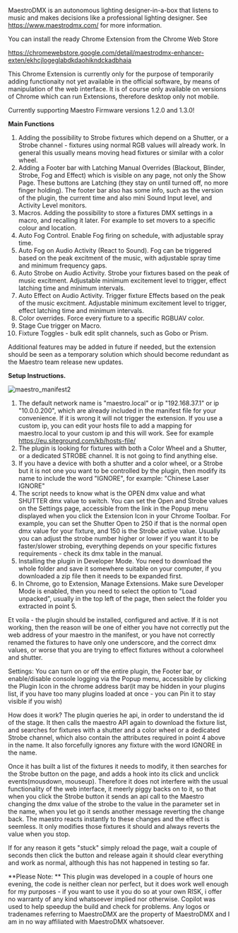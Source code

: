 MaestroDMX is an autonomous lighting designer-in-a-box that listens to music and makes decisions like a professional lighting designer.
See https://www.maestrodmx.com/ for more information.

You can install the ready Chrome Extension from the Chrome Web Store

https://chromewebstore.google.com/detail/maestrodmx-enhancer-exten/ekhcjlogeglabdkdaohikndckadbhaia

This Chrome Extension is currently only for the purpose of temporarily adding functionaity not yet available in the official software, by means of manipulation of the web interface. It is of course only available on versions of Chrome which can run Extensions, therefore desktop only not mobile.

Currently supporting Maestro Firmware versions 1.2.0 and 1.3.0!

**Main Functions**

1. Adding the possibility to Strobe fixtures which depend on a Shutter, or a Strobe channel - fixtures using normal RGB values will already work. In general this usually means moving head fixtures or similar with a color wheel.
2. Adding a Footer bar with Latching Manual Overrides (Blackout, Blinder, Strobe, Fog and Effect) which is visible on any page, not only the Show Page. These buttons are Latching (they stay on until turned off, no more finger holding). The footer bar also has some info, such as the version of the plugin, the current time and also mini Sound Input level, and Activity Level monitors.
3. Macros. Adding the possibility to store a fixtures DMX settings in a macro, and recalling it later. For example to set movers to a specific colour and location.
4. Auto Fog Control. Enable Fog firing on schedule, with adjustable spray time.
5. Auto Fog on Audio Activity (React to Sound). Fog can be triggered based on the peak excitment of the music, with adjustable spray time and minimum frequency gaps.
6. Auto Strobe on Audio Activity. Strobe your fixtures based on the peak of music excitment. Adjustable minimum excitement level to trigger, effect latching time and minimum intervals.
7. Auto Effect on Audio Activity. Trigger fixture Effects based on the peak of the music excitment. Adjustable minimum excitement level to trigger, effect latching time and minimum intervals.
8. Color overrides. Force every fixture to a specific RGBUAV color.
9. Stage Cue trigger on Macro.
10. Fixture Toggles - bulk edit split channels, such as Gobo or Prism.

Additional features may be added in future if needed, but the extension should be seen as a temporary solution which should become redundant as the Maestro team release new updates.

**Setup Instructions.**

![maestro_manifest2](https://github.com/nova3uk/Maestro-Chrome-Extension/assets/4563061/503cb5ea-b4a0-4178-8439-56ea6ae52a6d)

1. The default network name is "maestro.local" or ip "192.168.37.1" or ip "10.0.0.200", which are already included in the manifest file for your convenience. If it is wrong it will not trigger the extension. If you use a custom ip, you can edit your hosts file to add a mapping for maestro.local to your custom ip and this will work. See for example https://eu.siteground.com/kb/hosts-file/
2. The plugin is looking for fixtures with both a Color Wheel and a Shutter, or a dedicated STROBE channel. It is not going to find anything else.
3. If you have a device with both a shutter and a color wheel, or a Strobe but it is not one you want to be controlled by the plugin, then modify its name to include the word "IGNORE", for example: "Chinese Laser IGNORE"
4. The script needs to know what is the OPEN dmx value and what SHUTTER dmx value to switch. You can set the Open and Strobe values on the Settings page, accessible from the link in the Popup menu displayed when you click the Extension Icon in your Chrome Toolbar. For example, you can set the Shutter Open to 250 if that is the normal open dmx value for your fixture, and 150 is the Strobe active value. Usually you can adjust the strobe number higher or lower if you want it to be faster/slower strobing, everything depends on your specific fixtures requirements - check its dmx table in the manual.
5. Installing the plugin in Developer Mode. You need to download the whole folder and save it somewhere suitable on your computer, if you downloaded a zip file then it needs to be expanded first.
6. In Chrome, go to Extension, Manage Extensions. Make sure Developer Mode is enabled, then you need to select the option to "Load unpacked", usually in the top left of the page, then select the folder you extracted in point 5.

Et voila - the plugin should be installed, configured and active. If it is not working, then the reason will be one of either you have not correctly put the web address of your maestro in the manifest, or you have not correctly renamed the fixtures to have only one underscore, and the correct dmx values, or worse that you are trying to effect fixtures without a colorwheel and shutter.

Settings:
You can turn on or off the entire plugin, the Footer bar, or enable/disable console logging via the Popup menu, accessible by clicking the Plugin Icon in the chrome address bar(it may be hidden in your plugins list, if you have too many plugins loaded at once - you can Pin it to stay visible if you wish)

How does it work?
The plugin queries he api, in order to understand the id of the stage. It then calls the maestro API again to download the fixture list, and searches for fixtures with a shutter and a color wheel or a dedicated Strobe channel, which also contain the attributes required in point 4 above in the name. It also forcefully ignores any fixture with the word IGNORE in the name.

Once it has built a list of the fixtures it needs to modify, it then searches for the Strobe button on the page, and adds a hook into its click and unclick events(mousdown, mouseup). Therefore it does not interfere with the usual functionality of the web interface, it meerly piggy backs on to it, so that when you click the Strobe button it sends an api call to the Maestro changing the dmx value of the strobe to the value in the parameter set in the name, when you let go it sends another message reverting the change back. The maestro reacts instantly to these changes and the effect is seemless. It only modifies those fixtures it should and always reverts the value when you stop.

If for any reason it gets "stuck" simply reload the page, wait a couple of seconds then click the button and release again it should clear everything and work as normal, although this has not happened in testing so far.

**Please Note: **
This plugin was developed in a couple of hours one evening, the code is neither clean nor perfect, but it does work well enough for my purposes - if you want to use it you do so at your own RISK, i offer no warranty of any kind whatsoever implied nor otherwise. Copilot was used to help speedup the build and check for problems.
Any logos or tradenames referring to MaestroDMX are the property of MaestroDMX and I am in no way affiliated with MaestroDMX whatsoever.
